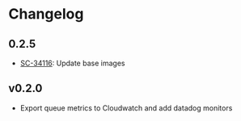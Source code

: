 # Changelog

## 0.2.5
- [SC-34116](https://app.shortcut.com/narrativeio/story/34116/images-and-containers-update#activity-34171): Update base images

## v0.2.0
- Export queue metrics to Cloudwatch and add datadog monitors
